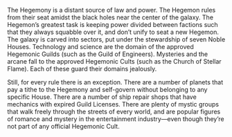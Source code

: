 The Hegemony is a distant source of law and power. The Hegemon rules from their seat amidst the black holes near the center of the galaxy. The Hegemon’s greatest task is keeping power divided between factions such that they always squabble over it, and don’t unify to seat a new Hegemon. The galaxy is carved into sectors, put under the stewardship of seven Noble Houses. Technology and science are the domain of the approved Hegemonic Guilds (such as the Guild of Engineers). Mysteries and the arcane fall to the approved Hegemonic Cults (such as the Church of Stellar Flame). Each of these guard their domains jealously.

Still, for every rule there is an exception. There are a number of planets that pay a tithe to the Hegemony and self-govern without belonging to any specific House. There are a number of ship repair shops that have mechanics with expired Guild Licenses. There are plenty of mystic groups that walk freely through the streets of every world, and are popular figures of romance and mystery in the entertainment industry—even though they’re not part of any official Hegemonic Cult.
